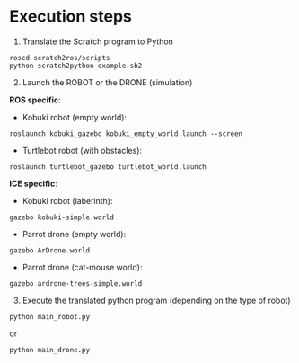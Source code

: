 # Execution steps

1. Translate the Scratch program to Python

```
roscd scratch2ros/scripts
python scratch2python example.sb2
```
  
2. Launch the ROBOT or the DRONE (simulation)

**ROS specific**:

* Kobuki robot (empty world):

```
roslaunch kobuki_gazebo kobuki_empty_world.launch --screen
```

* Turtlebot robot (with obstacles):

```
roslaunch turtlebot_gazebo turtlebot_world.launch
```

**ICE specific**:

* Kobuki robot (laberinth):

```
gazebo kobuki-simple.world
```

* Parrot drone (empty world):

```
gazebo ArDrone.world
```

* Parrot drone (cat-mouse world):

```
gazebo ardrone-trees-simple.world
```

3. Execute the translated python program (depending on the type of robot)

```
python main_robot.py
```

or

```
python main_drone.py
```

